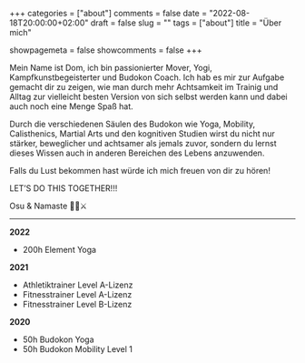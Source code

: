 +++
categories = ["about"]
comments = false
date = "2022-08-18T20:00:00+02:00"
draft = false
slug = ""
tags = ["about"]
title = "Über mich"

showpagemeta = false
showcomments = false
+++

Mein Name ist Dom, ich bin passionierter Mover, Yogi, Kampfkunstbegeisterter und Budokon Coach. Ich hab es mir zur Aufgabe gemacht dir zu zeigen, wie man durch mehr Achtsamkeit im Trainig und Alltag zur vielleicht besten Version von sich selbst werden kann und dabei auch noch eine Menge Spaß hat.

Durch die verschiedenen Säulen des Budokon wie Yoga, Mobility, Calisthenics, Martial Arts und den kognitiven Studien wirst du nicht nur stärker, beweglicher und achtsamer als jemals zuvor, sondern du lernst dieses Wissen auch in anderen Bereichen des Lebens anzuwenden.

Falls du Lust bekommen hast würde ich mich freuen von dir zu hören!

LET’S DO THIS TOGETHER!!!

Osu & Namaste
🙏🖤⚔️

___

**2022**
- 200h Element Yoga

**2021**
- Athletiktrainer Level A-Lizenz
- Fitnesstrainer Level A-Lizenz
- Fitnesstrainer Level B-Lizenz

**2020**
- 50h Budokon Yoga
- 50h Budokon Mobility Level 1